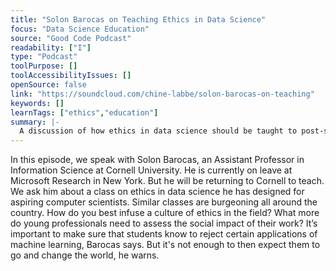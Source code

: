 ```yaml
---
title: "Solon Barocas on Teaching Ethics in Data Science"
focus: "Data Science Education"
source: "Good Code Podcast"
readability: ["I"]
type: "Podcast"
toolPurpose: []
toolAccessibilityIssues: []
openSource: false
link: "https://soundcloud.com/chine-labbe/solon-barocas-on-teaching"
keywords: []
learnTags: ["ethics","education"]
summary: |-
  A discussion of how ethics in data science should be taught to post-secondary students and what they need to know to be able to assess the social impact of their work.
---
```

In this episode, we speak with Solon Barocas, an Assistant Professor in Information Science at Cornell University. He is currently on leave at Microsoft Research in New York. But he will be returning to Cornell to teach. We ask him about a class on ethics in data science he has designed for aspiring computer scientists. Similar classes are burgeoning all around the country. How do you best infuse a culture of ethics in the field? What more do young professionals need to assess the social impact of their work? It’s important to make sure that students know to reject certain applications of machine learning, Barocas says. But it's not enough to then expect them to go and change the world, he warns.
